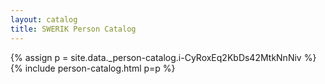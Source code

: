 ```yaml
---
layout: catalog
title: SWERIK Person Catalog
---
```

{% assign p = site.data._person-catalog.i-CyRoxEq2KbDs42MtkNnNiv %}
{% include person-catalog.html p=p %}

